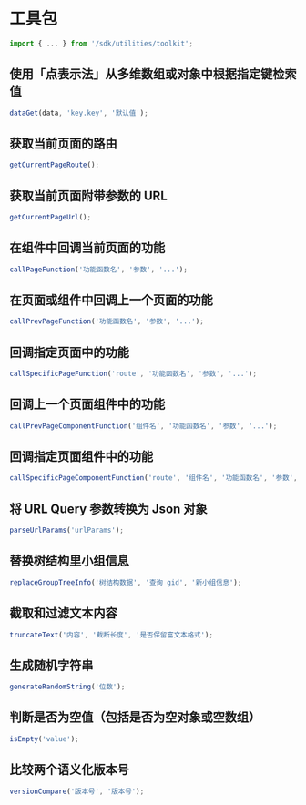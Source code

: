 # 工具包

```js
import { ... } from '/sdk/utilities/toolkit';
```

## 使用「点表示法」从多维数组或对象中根据指定键检索值

```js
dataGet(data, 'key.key', '默认值');
```

## 获取当前页面的路由

```js
getCurrentPageRoute();
```

## 获取当前页面附带参数的 URL

```js
getCurrentPageUrl();
```

## 在组件中回调当前页面的功能

```js
callPageFunction('功能函数名', '参数', '...');
```

## 在页面或组件中回调上一个页面的功能

```js
callPrevPageFunction('功能函数名', '参数', '...');
```

## 回调指定页面中的功能

```js
callSpecificPageFunction('route', '功能函数名', '参数', '...');
```

## 回调上一个页面组件中的功能

```js
callPrevPageComponentFunction('组件名', '功能函数名', '参数', '...');
```

## 回调指定页面组件中的功能

```js
callSpecificPageComponentFunction('route', '组件名', '功能函数名', '参数', '...');
```

## 将 URL Query 参数转换为 Json 对象

```js
parseUrlParams('urlParams');
```

## 替换树结构里小组信息

```js
replaceGroupTreeInfo('树结构数据', '查询 gid', '新小组信息');
```

## 截取和过滤文本内容

```js
truncateText('内容', '截断长度', '是否保留富文本格式');
```

## 生成随机字符串

```js
generateRandomString('位数');
```

## 判断是否为空值（包括是否为空对象或空数组）

```js
isEmpty('value');
```

## 比较两个语义化版本号

```js
versionCompare('版本号', '版本号');
```
